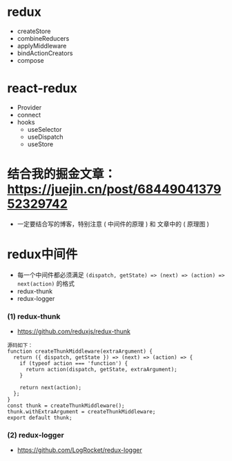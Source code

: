 # redux
- createStore
- combineReducers
- applyMiddleware
- bindActionCreators
- compose

# react-redux
- Provider
- connect
- hooks
  - useSelector
  - useDispatch
  - useStore

# 结合我的掘金文章：https://juejin.cn/post/6844904137952329742 
- 一定要结合写的博客，特别注意 ( 中间件的原理 ) 和 文章中的 ( 原理图 )

# redux中间件
- 每一个中间件都必须满足 `(dispatch, getState) => (next) => (action) => next(action)` 的格式
- redux-thunk
- redux-logger

### (1) redux-thunk
- https://github.com/reduxjs/redux-thunk
```
源码如下：
function createThunkMiddleware(extraArgument) {
  return ({ dispatch, getState }) => (next) => (action) => {
    if (typeof action === 'function') {
      return action(dispatch, getState, extraArgument);
    }

    return next(action);
  };
}
const thunk = createThunkMiddleware();
thunk.withExtraArgument = createThunkMiddleware;
export default thunk;
```

### (2) redux-logger
- https://github.com/LogRocket/redux-logger




